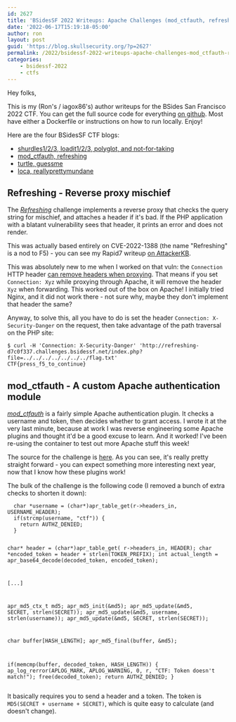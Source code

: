 ```yaml
---
id: 2627
title: 'BSidesSF 2022 Writeups: Apache Challenges (mod_ctfauth, refresh)'
date: '2022-06-17T15:19:18-05:00'
author: ron
layout: post
guid: 'https://blog.skullsecurity.org/?p=2627'
permalink: /2022/bsidessf-2022-writeups-apache-challenges-mod_ctfauth-refresh
categories:
    - bsidessf-2022
    - ctfs
---
```


<p>Hey folks,</p>
<p>This is my (Ron's / iagox86's) author writeups for the BSides San Francisco 2022 CTF. You can get the full source code for everything <a href="https://github.com/bsidessf/ctf-2022-release">on github</a>. Most have either a Dockerfile or instructions on how to run locally. Enjoy!</p>
<!--more-->
<p>Here are the four BSidesSF CTF blogs:</p>
<ul>
<li><a href="https://blog.skullsecurity.org/2022/bsidessf-2022-writeups-tutorial-challenges-shurdles-loadit-polyglot-nft">shurdles1/2/3, loadit1/2/3, polyglot, and not-for-taking</a></li>
<li><a href="https://blog.skullsecurity.org/2022/bsidessf-2022-writeups-apache-challenges-mod_ctfauth-refresh">mod_ctfauth, refreshing</a></li>
<li><a href="https://blog.skullsecurity.org/2022/bsidessf-2022-writeups-game-y-challenges-turtle-guessme">turtle, guessme</a></li>
<li><a href="https://blog.skullsecurity.org/2022/bsidessf-2022-writeups-miscellaneous-challenges-loca-reallyprettymundane">loca, reallyprettymundane</a></li>
</ul>
<h2>Refreshing - Reverse proxy mischief</h2>
<p>The <a href="https://github.com/BSidesSF/ctf-2022-release/tree/main/refreshing"><em>Refreshing</em></a> challenge implements a reverse proxy that checks the query string for mischief, and attaches a header if it's bad. If the PHP application with a blatant vulnerability sees that header, it prints an error and does not render.</p>
<p>This was actually based entirely on CVE-2022-1388 (the name &quot;Refreshing&quot; is a nod to F5) - you can see my Rapid7 writeup <a href="https://attackerkb.com/topics/SN5WCzYO7W/cve-2022-1388/rapid7-analysis">on AttackerKB</a>.</p>
<p>This was absolutely new to me when I worked on that vuln: the <code>Connection</code> HTTP header <a href="https://developer.mozilla.org/en-US/docs/Web/HTTP/Headers/Connection">can remove headers when proxying</a>. That means if you set <code>Connection: Xyz</code> while proxying through Apache, it will remove the header <code>Xyz</code> when forwarding. This worked out of the box on Apache! I initially tried Nginx, and it did not work there - not sure why, maybe they don't implement that header the same?</p>
<p>Anyway, to solve this, all you have to do is set the header <code>Connection: X-Security-Danger</code> on the request, then take advantage of the path traversal on the PHP site:</p>
<pre><code>$ curl -H &#039;Connection: X-Security-Danger&#039; &#039;http://refreshing-d7c0f337.challenges.bsidessf.net/index.php?file=../../../../../../../flag.txt&#039;
CTF{press_f5_to_continue}</code></pre>
<h2>mod_ctfauth - A custom Apache authentication module</h2>
<p><a href="https://github.com/BSidesSF/ctf-2022-release/tree/main/mod-ctfauth"><em>mod_ctfauth</em></a> is a fairly simple Apache authentication plugin. It checks a username and token, then decides whether to grant access. I wrote it at the very last minute, because at work I was reverse engineering some Apache plugins and thought it'd be a good excuse to learn. And it worked! I've been re-using the container to test out more Apache stuff this week!</p>
<p>The source for the challenge is <a href="https://github.com/BSidesSF/ctf-2022-release/blob/main/mod-ctfauth/challenge/ctfauth.c">here</a>. As you can see, it's really pretty straight forward - you can expect something more interesting next year, now that I know how these plugins work!</p>
<p>The bulk of the challenge is the following code (I removed a bunch of extra checks to shorten it down):</p>
<pre><code class="language-c">  char *username = (char*)apr_table_get(r-&gt;headers_in, USERNAME_HEADER);
  if(strcmp(username, &quot;ctf&quot;)) {
    return AUTHZ_DENIED;
  }

  char* header = (char*)apr_table_get( r-&gt;headers_in, HEADER);
  char *encoded_token = header + strlen(TOKEN_PREFIX);
  int actual_length = apr_base64_decode(decoded_token, encoded_token);

[...]

apr_md5_ctx_t md5;
  apr_md5_init(&amp;md5);
  apr_md5_update(&amp;md5, SECRET, strlen(SECRET));
  apr_md5_update(&amp;md5, username, strlen(username));
  apr_md5_update(&amp;md5, SECRET, strlen(SECRET));

  char buffer[HASH_LENGTH];
  apr_md5_final(buffer, &amp;md5);

  if(memcmp(buffer, decoded_token, HASH_LENGTH)) {
    ap_log_rerror(APLOG_MARK, APLOG_WARNING, 0, r, &quot;CTF: Token doesn&#039;t match!&quot;);
    free(decoded_token);
    return AUTHZ_DENIED;
  }</code></pre>
<p>It basically requires you to send a header and a token. The token is <code>MD5(SECRET + username + SECRET)</code>, which is quite easy to calculate (and doesn't change).</p>